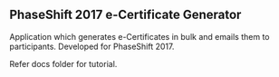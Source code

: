 ## PhaseShift 2017 e-Certificate Generator
Application which generates e-Certificates in bulk and emails them to participants. Developed for PhaseShift 2017.

Refer docs folder for tutorial.
